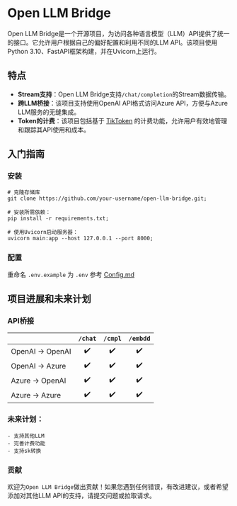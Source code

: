 # Open LLM Bridge

Open LLM Bridge是一个开源项目，为访问各种语言模型（LLM）API提供了统一的接口。它允许用户根据自己的偏好配置和利用不同的LLM
API。该项目使用Python 3.10、FastAPI框架构建，并在Uvicorn上运行。

## 特点

- **Stream支持**：Open LLM Bridge支持`/chat/completion`的Stream数据传输。
- **跨LLM桥接**：该项目支持使用OpenAI API格式访问Azure API，方便与Azure LLM服务的无缝集成。
- **Token的计费**：该项目包括基于 [TikToken](https://github.com/openai/tiktoken) 的计费功能，允许用户有效地管理和跟踪其API使用和成本。

## 入门指南

### 安装
```shell
# 克隆存储库
git clone https://github.com/your-username/open-llm-bridge.git;

# 安装所需依赖：
pip install -r requirements.txt;

# 使用Uvicorn启动服务器：
uvicorn main:app --host 127.0.0.1 --port 8000;
```
### 配置

重命名 `.env.example` 为 `.env`
参考 [Config.md](./doc/CONFIG.md)



## 项目进展和未来计划

### API桥接

|                  | `/chat` | `/cmpl` | `/embdd` |
|------------------|:-------:|:-------:|:--------:|
| OpenAI -> OpenAI |   ✔️    |   ️✔️   |    ✔️    |
| OpenAI -> Azure  |   ✔️    |   ️✔️   |    ✔️    |
| Azure -> OpenAI  |   ✔️    |   ✔️    |    ✔️    |
| Azure -> Azure   |   ✔️    |   ✔️    |    ✔️    |

### 未来计划：

    - 支持其他LLM
    - 完善计费功能
    - 支持sk转换

### 贡献

欢迎为`Open LLM Bridge`做出贡献！如果您遇到任何错误，有改进建议，或者希望添加对其他LLM API的支持，请提交问题或拉取请求。